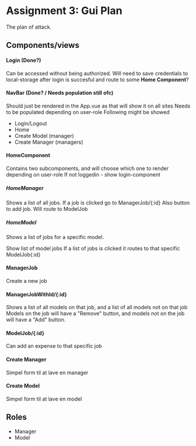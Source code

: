 # Assignment 3: Gui Plan

The plan of attack.

## Components/views

#### Login (Done?)

Can be accessed without being authorized.
Will need to save credentials to local-storage after login is succesful and route to some **Home Component**?

#### NavBar (Done? / Needs population still ofc)

Should just be rendered in the App.vue as that will show it on all sites
Needs to be populated depending on user-role
Following might be showed

-   Login/Logout
-   Home
-   Create Model (manager)
-   Create Manager (managers)

#### HomeComponent

Contains two subcomponents, and will choose which one to render depending on user-role
If not loggedin - show login-component

##### HomeManager

Shows a list of all jobs. If a job is clicked go to ManagerJob/{:id}
Also button to add job. Will route to ModelJob

##### HomeModel

Shows a list of jobs for a specific model.

Show list of model jobs
If a list of jobs is clicked it routes to that specific ModelJob{:id}

#### ManagerJob

Create a new job

#### ManagerJobWithId/{:id}

Shows a list of all models on that job, and a list of all models not on that job
Models on the job will have a "Remove" button, and models not on the job will have a "Add" button.

#### ModelJob/{:id}

Can add an expense to that specific job

#### Create Manager

Simpel form til at lave en manager

#### Create Model

Simpel form til at lave en model

## Roles

-   Manager
-   Model
